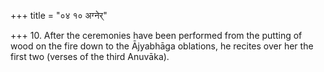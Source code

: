 +++
title = "०४ १० अग्नेर्"

+++
10. After the ceremonies have been performed from the putting of wood on the fire down to the Ājyabhāga oblations, he recites over her the first two (verses of the third Anuvāka).
